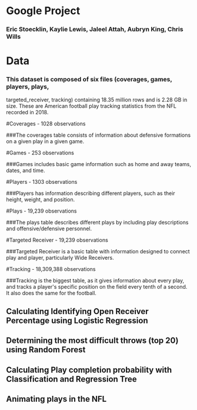 # Google Project

### Eric Stoecklin, Kaylie Lewis, Jaleel Attah, Aubryn King, Chris Wills


# Data

### This dataset is composed of six files (coverages, games, players, plays,
targeted_receiver, tracking) containing 18.35 million rows and is 2.28 GB in
size. These are American football play tracking statistics from the NFL
recorded in 2018.

#Coverages - 1028 observations

###The coverages table consists of information about defensive formations on a
given play in a given game.

#Games - 253 observations

###Games includes basic game information such as home and away teams, dates, and
time.

#Players - 1303 observations

###Players has information describing different players, such as their height,
weight, and position.

#Plays - 19,239 observations

###The plays table describes different plays by including play descriptions and
offensive/defensive personnel.

#Targeted Receiver - 19,239 observations

###Targeted Receiver is a basic table with information designed to connect play
and player, particularly Wide Receivers.

#Tracking - 18,309,388 observations

###Tracking is the biggest table, as it gives information about every play, and
tracks a player's specific position on the field every tenth of a second. It
also does the same for the football.

## Calculating Identifying Open Receiver Percentage using Logistic Regression

## Determining the most difficult throws (top 20) using Random Forest

## Calculating Play completion probability with Classification and Regression Tree

## Animating plays in the NFL


